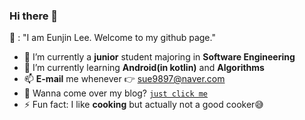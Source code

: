 ### Hi there 👋

👩 : "I am Eunjin Lee. Welcome to my github page."

- 🔭 I’m currently a **junior** student majoring in **Software Engineering**
- 🌱 I’m currently learning **Android(in kotlin)** and **Algorithms**
- 📫 **E-mail** me whenever 👉 sue9897@naver.com
- 👐 Wanna come over my blog? [`just click me`](https://blog.naver.com/sue9897)
- ⚡ Fun fact: I like **cooking** but actually not a good cooker😅
